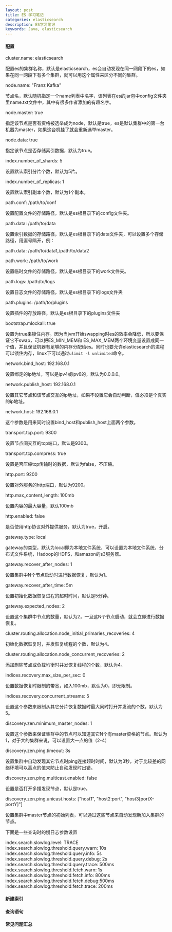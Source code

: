 ```yaml
---
layout: post
title: ES 学习笔记
categories: elasticsearch
description: ES学习笔记
keywords: Java, elasticsearch
---
```


#### 配置

cluster.name: elasticsearch

配置es的集群名称，默认是elasticsearch，es会自动发现在同一网段下的es，如果在同一网段下有多个集群，就可以用这个属性来区分不同的集群。

node.name: "Franz Kafka"

节点名，默认随机指定一个name列表中名字，该列表在es的jar包中config文件夹里name.txt文件中，其中有很多作者添加的有趣名字。

node.master: true

指定该节点是否有资格被选举成为node，默认是true，es是默认集群中的第一台机器为master，如果这台机挂了就会重新选举master。

node.data: true

指定该节点是否存储索引数据，默认为true。

index.number_of_shards: 5

设置默认索引分片个数，默认为5片。

index.number_of_replicas: 1

设置默认索引副本个数，默认为1个副本。

path.conf: /path/to/conf

设置配置文件的存储路径，默认是es根目录下的config文件夹。

path.data: /path/to/data

设置索引数据的存储路径，默认是es根目录下的data文件夹，可以设置多个存储路径，用逗号隔开，例：

path.data: /path/to/data1,/path/to/data2

path.work: /path/to/work

设置临时文件的存储路径，默认是es根目录下的work文件夹。

path.logs: /path/to/logs

设置日志文件的存储路径，默认是es根目录下的logs文件夹

path.plugins: /path/to/plugins

设置插件的存放路径，默认是es根目录下的plugins文件夹

bootstrap.mlockall: true

设置为true来锁住内存。因为当jvm开始swapping时es的效率会降低，所以要保证它不swap，可以把ES_MIN_MEM和 ES_MAX_MEM两个环境变量设置成同一个值，并且保证机器有足够的内存分配给es。同时也要允许elasticsearch的进程可以锁住内存，linux下可以通过`ulimit -l unlimited`命令。

network.bind_host: 192.168.0.1

设置绑定的ip地址，可以是ipv4或ipv6的，默认为0.0.0.0。 

network.publish_host: 192.168.0.1

设置其它节点和该节点交互的ip地址，如果不设置它会自动判断，值必须是个真实的ip地址。

network.host: 192.168.0.1

这个参数是用来同时设置bind_host和publish_host上面两个参数。

transport.tcp.port: 9300

设置节点间交互的tcp端口，默认是9300。

transport.tcp.compress: true

设置是否压缩tcp传输时的数据，默认为false，不压缩。

http.port: 9200

设置对外服务的http端口，默认为9200。

http.max_content_length: 100mb

设置内容的最大容量，默认100mb

http.enabled: false

是否使用http协议对外提供服务，默认为true，开启。

gateway.type: local

gateway的类型，默认为local即为本地文件系统，可以设置为本地文件系统，分布式文件系统，Hadoop的HDFS，和amazon的s3服务器。

gateway.recover_after_nodes: 1

设置集群中N个节点启动时进行数据恢复，默认为1。

gateway.recover_after_time: 5m

设置初始化数据恢复进程的超时时间，默认是5分钟。

gateway.expected_nodes: 2

设置这个集群中节点的数量，默认为2，一旦这N个节点启动，就会立即进行数据恢复。

cluster.routing.allocation.node_initial_primaries_recoveries: 4

初始化数据恢复时，并发恢复线程的个数，默认为4。

cluster.routing.allocation.node_concurrent_recoveries: 2

添加删除节点或负载均衡时并发恢复线程的个数，默认为4。

indices.recovery.max_size_per_sec: 0

设置数据恢复时限制的带宽，如入100mb，默认为0，即无限制。

indices.recovery.concurrent_streams: 5

设置这个参数来限制从其它分片恢复数据时最大同时打开并发流的个数，默认为5。

discovery.zen.minimum_master_nodes: 1

设置这个参数来保证集群中的节点可以知道其它N个有master资格的节点。默认为1，对于大的集群来说，可以设置大一点的值（2-4）

discovery.zen.ping.timeout: 3s

设置集群中自动发现其它节点时ping连接超时时间，默认为3秒，对于比较差的网络环境可以高点的值来防止自动发现时出错。

discovery.zen.ping.multicast.enabled: false

设置是否打开多播发现节点，默认是true。

discovery.zen.ping.unicast.hosts: ["host1", "host2:port", "host3[portX-portY]"]

设置集群中master节点的初始列表，可以通过这些节点来自动发现新加入集群的节点。

下面是一些查询时的慢日志参数设置

index.search.slowlog.level: TRACE
index.search.slowlog.threshold.query.warn: 10s
index.search.slowlog.threshold.query.info: 5s
index.search.slowlog.threshold.query.debug: 2s
index.search.slowlog.threshold.query.trace: 500ms
index.search.slowlog.threshold.fetch.warn: 1s
index.search.slowlog.threshold.fetch.info: 800ms
index.search.slowlog.threshold.fetch.debug:500ms
index.search.slowlog.threshold.fetch.trace: 200ms

#### 新建索引

#### 查询语句

#### 常见问题汇总



